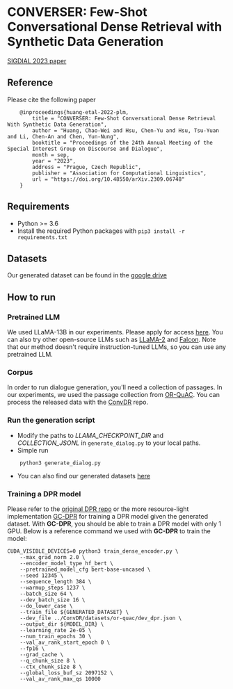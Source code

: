 CONVERSER: Few-Shot Conversational Dense Retrieval with Synthetic Data Generation
===
[SIGDIAL 2023 paper](https://arxiv.org/abs/2309.06748)

## Reference
Please cite the following paper
```
    @inproceedings{huang-etal-2022-plm,
        title = "CONVERSER: Few-Shot Conversational Dense Retrieval With Synthetic Data Generation",
        author = "Huang, Chao-Wei and Hsu, Chen-Yu and Hsu, Tsu-Yuan and Li, Chen-An and Chen, Yun-Nung",
        booktitle = "Proceedings of the 24th Annual Meeting of the Special Interest Group on Discourse and Dialogue",
        month = sep,
        year = "2023",
        address = "Prague, Czech Republic",
        publisher = "Association for Computational Linguistics",
        url = "https://doi.org/10.48550/arXiv.2309.06748"
    }
```

## Requirements
* Python >= 3.6
* Install the required Python packages with `pip3 install -r requirements.txt`

## Datasets
Our generated dataset can be found in the [google drive](https://drive.google.com/drive/folders/1z375Z5-3vNnB6Pi37I0u-P1BDDW_9kDB?usp=sharing)

## How to run
### Pretrained LLM
We used LLaMA-13B in our experiments. Please apply for access [here](https://docs.google.com/forms/d/e/1FAIpQLSfqNECQnMkycAp2jP4Z9TFX0cGR4uf7b_fBxjY_OjhJILlKGA/viewform). You can also try other open-source LLMs such as [LLaMA-2](https://ai.meta.com/llama/) and [Falcon](https://huggingface.co/blog/falcon). Note that our method doesn't require instruction-tuned LLMs, so you can use any pretrained LLM.

### Corpus
In order to run dialogue generation, you'll need a collection of passages. In our experiments, we used the passage collection from [OR-QuAC](https://github.com/prdwb/orconvqa-release). You can process the released data with the [ConvDR](https://github.com/thunlp/ConvDR) repo.

### Run the generation script
- Modify the paths to *LLAMA_CHECKPOINT_DIR* and *COLLECTION_JSONL* in `generate_dialog.py` to your local paths.
- Simple run
```
    python3 generate_dialog.py
```
- You can also find our generated datasets [here](https://drive.google.com/drive/folders/1z375Z5-3vNnB6Pi37I0u-P1BDDW_9kDB?usp=sharing)

### Training a DPR model
Please refer to the [original DPR repo](https://github.com/facebookresearch/DPR) or the more resource-light implementation [GC-DPR](https://github.com/luyug/GC-DPR) for training a DPR model given the generated dataset. With **GC-DPR**, you should be able to train a DPR model with only 1 GPU. Below is a reference command we used with **GC-DPR** to train the model:
```
CUDA_VISIBLE_DEVICES=0 python3 train_dense_encoder.py \
    --max_grad_norm 2.0 \
    --encoder_model_type hf_bert \
    --pretrained_model_cfg bert-base-uncased \
    --seed 12345 \
    --sequence_length 384 \
    --warmup_steps 1237 \
    --batch_size 64 \
    --dev_batch_size 16 \
    --do_lower_case \
    --train_file ${GENERATED_DATASET} \
    --dev_file ../ConvDR/datasets/or-quac/dev_dpr.json \
    --output_dir ${MODEL_DIR} \
    --learning_rate 2e-05 \
    --num_train_epochs 30 \
    --val_av_rank_start_epoch 0 \
    --fp16 \
    --grad_cache \
    --q_chunk_size 8 \
    --ctx_chunk_size 8 \
    --global_loss_buf_sz 2097152 \
    --val_av_rank_max_qs 10000
``` 
